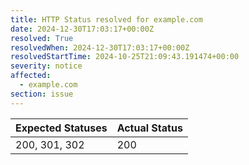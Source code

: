 ```yaml
---
title: HTTP Status resolved for example.com
date: 2024-12-30T17:03:17+00:00Z
resolved: True
resolvedWhen: 2024-12-30T17:03:17+00:00Z
resolvedStartTime: 2024-10-25T21:09:43.191474+00:00
severity: notice
affected:
  - example.com
section: issue
---
```


| Expected Statuses | Actual Status  |
|-------------------|----------------|
| 200, 301, 302 | 200 |
